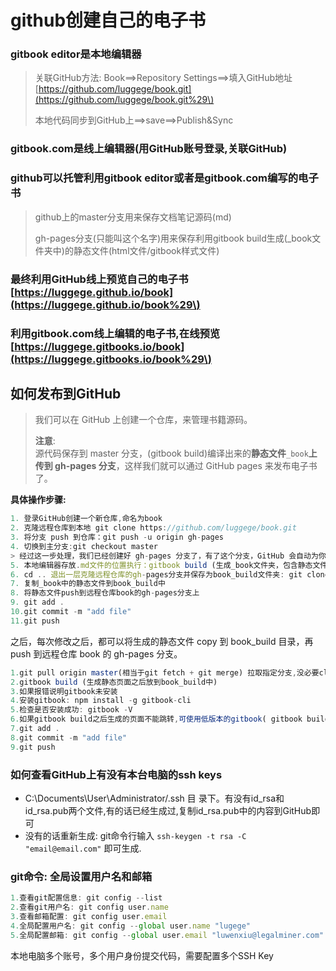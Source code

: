 # github创建自己的电子书

### gitbook editor是本地编辑器

> 关联GitHub方法: Book==&gt;Repository Settings==&gt;填入GitHub地址[https://github.com/luggege/book.git](https://github.com/luggege/book.git%29\)
>
> 本地代码同步到GitHub上==&gt;save==&gt;Publish&Sync

### gitbook.com是线上编辑器\(用GitHub账号登录,关联GitHub\)

### github可以托管利用gitbook editor或者是gitbook.com编写的电子书

> github上的master分支用来保存文档笔记源码\(md\)
>
> gh-pages分支\(只能叫这个名字\)用来保存利用gitbook build生成\(\_book文件夹中\)的静态文件\(html文件/gitbook样式文件\)

### 最终利用GitHub线上预览自己的电子书 [https://luggege.github.io/book](https://luggege.github.io/book%29\)

### 利用gitbook.com线上编辑的电子书,在线预览[https://luggege.gitbooks.io/book](https://luggege.gitbooks.io/book%29\)

## 如何发布到GitHub

> 我们可以在 GitHub 上创建一个仓库，来管理书籍源码。
>
> **注意**:  
> 源代码保存到 master 分支，\(gitbook build\)编译出来的**静态文件**`_book`**上传到 gh-pages 分支**，这样我们就可以通过 GitHub pages 来发布电子书了。

**具体操作步骤:**

```js
1. 登录GitHub创建一个新仓库,命名为book
2. 克隆远程仓库到本地 git clone https://github.com/luggege/book.git
3. 将分支 push 到仓库：git push -u origin gh-pages
4. 切换到主分支:git checkout master        
> 经过这一步处理，我们已经创建好 gh-pages 分支了，有了这个分支，GitHub 会自动为你分配一个访问网址：http://USERNAME.github.io/book
5. 本地编辑器存放.md文件的位置执行：gitbook build (生成_book文件夹，包含静态文件和样式文件)
6. cd .. 退出一层克隆远程仓库的gh-pages分支并保存为book_build文件夹: git clone -b gh-pages https://github.com/luggege/book.git book_build
7. 复制_book中的静态文件到book_build中
8. 将静态文件push到远程仓库book的gh-pages分支上
9. git add .  
10.git commit -m "add file"
11.git push
```

之后，每次修改之后，都可以将生成的静态文件 copy 到 book\_build 目录，再 push 到远程仓库 book 的 gh-pages 分支。

```js
1.git pull origin master(相当于git fetch + git merge) 拉取指定分支,没必要clone
2.gitbook build (生成静态页面之后放到book_build中)
3.如果报错说明gitbook未安装
4.安装gitbook: npm install -g gitbook-cli
5.检查是否安装成功: gitbook -V
6.如果gitbook build之后生成的页面不能跳转,可使用低版本的gitbook( gitbook build --gitbook=2.3.2 )
7.git add .
8.git commit -m "add file"
9.git push
```

### 如何查看GitHub上有没有本台电脑的ssh keys

* C:\Documents\User\Administrator/.ssh 目 录下。有没有id\_rsa和id\_rsa.pub两个文件,有的话已经生成过,复制id\_rsa.pub中的内容到GitHub即可
* 没有的话重新生成: git命令行输入 `ssh-keygen -t rsa -C "email@email.com"` 即可生成.

### git命令: 全局设置用户名和邮箱

```js
1.查看git配置信息: git config --list
2.查看git用户名: git config user.name
3.查看邮箱配置: git config user.email
4.全局配置用户名: git config --global user.name "lugege"
5.全局配置邮箱: git config --global user.email "luwenxiu@legalminer.com"
```

本地电脑多个账号，多个用户身份提交代码，需要配置多个SSH Key

